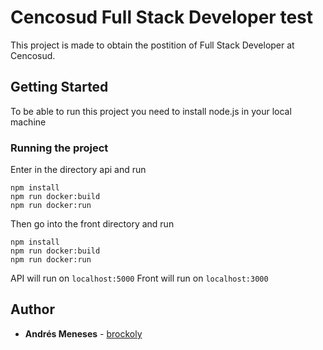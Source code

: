 # Cencosud Full Stack Developer test

This project is made to obtain the postition of  Full Stack Developer at Cencosud.

## Getting Started

To be able to run this project you need to install node.js in your local machine

### Running the project

Enter in the directory api and run

```
npm install
npm run docker:build
npm run docker:run
```

Then go into the front directory and run

```
npm install
npm run docker:build
npm run docker:run
```

API will run on `localhost:5000`
Front will run on `localhost:3000`


## Author

* **Andrés Meneses** - [brockoly](https://github.com/brockoly)
